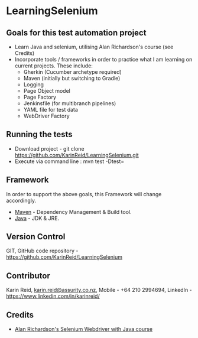 # LearningSelenium

## Goals for this test automation project

* Learn Java and selenium, utilising Alan Richardson's course (see Credits)
* Incorporate tools / frameworks in order to practice what I am learning on current projects. These include:
    -   Gherkin (Cucumber archetype required)
    -   Maven (initially but switching to Gradle)
    -   Logging
    -   Page Object model
    -   Page Factory
    -   Jenkinsfile (for multibranch pipelines)
    -   YAML file for test data
    -   WebDriver Factory

## Running the tests

* Download project - git clone https://github.com/KarinReid/LearningSelenium.git
* Execute via command line : mvn test -Dtest=<insertTestName>

## Framework

In order to support the above goals, this Framework will change accordingly.
* [Maven](https://maven.apache.org/) - Dependency Management & Build tool.
* [Java](https://docs.oracle.com/javase/8/docs/technotes/guides/install/install_overview.html) - JDK & JRE.

## Version Control

GIT, GitHub code repository - https://github.com/KarinReid/LearningSelenium

## Contributor

Karin Reid,
karin.reid@assurity.co.nz,
Mobile - +64 210 2994694,
LinkedIn - https://www.linkedin.com/in/karinreid/

## Credits
* [Alan Richardson's Selenium Webdriver with Java course](https://compendiumdev.zenler.com/courses/selenium-2-webdriver-basics-with-java)
